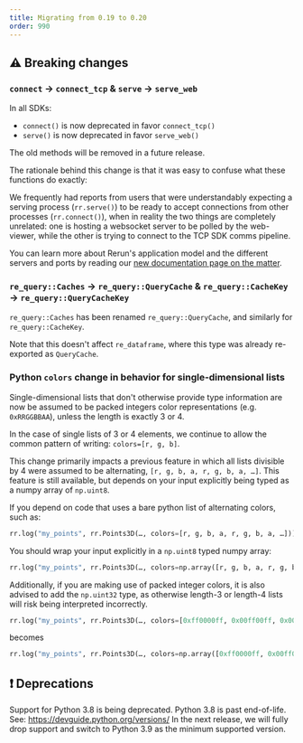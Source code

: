 ```yaml
---
title: Migrating from 0.19 to 0.20
order: 990
---
```



## ⚠️ Breaking changes

### `connect` -> `connect_tcp` & `serve` -> `serve_web`

In all SDKs:
* `connect()` is now deprecated in favor `connect_tcp()`
* `serve()` is now deprecated in favor `serve_web()`

The old methods will be removed in a future release.

The rationale behind this change is that it was easy to confuse what these functions do exactly:

We frequently had reports from users that were understandably expecting a serving process (`rr.serve()`) to be ready to accept connections from other processes (`rr.connect()`), when in reality the two things are completely unrelated: one is hosting a websocket server to be polled by the web-viewer, while the other is trying to connect to the TCP SDK comms pipeline.

You can learn more about Rerun's application model and the different servers and ports by reading our [new documentation page on the matter](../../concepts/app-model.md).


### `re_query::Caches` -> `re_query::QueryCache` & `re_query::CacheKey` -> `re_query::QueryCacheKey`

`re_query::Caches` has been renamed `re_query::QueryCache`, and similarly for `re_query::CacheKey`.

Note that this doesn't affect `re_dataframe`, where this type was already re-exported as `QueryCache`.

### Python `colors` change in behavior for single-dimensional lists

Single-dimensional lists that don't otherwise provide type information are now be assumed to be packed
integers color representations (e.g. `0xRRGGBBAA`), unless the length is exactly 3 or 4.

In the case of single lists of 3 or 4 elements, we continue to allow the common pattern of writing: `colors=[r, g, b]`.

This change primarily impacts a previous feature in which all lists divisible by 4 were assumed to be alternating,
`[r, g, b, a, r, g, b, a, …]`. This feature is still available, but depends on your input explicitly being typed
as a numpy array of `np.uint8`.

If you depend on code that uses a bare python list of alternating colors, such as:
```python
rr.log("my_points", rr.Points3D(…, colors=[r, g, b, a, r, g, b, a, …]))
```
You should wrap your input explicitly in a `np.uint8` typed numpy array:
```python
rr.log("my_points", rr.Points3D(…, colors=np.array([r, g, b, a, r, g, b, a, …], dtype=np.uint8)))
```

Additionally, if you are making use of packed integer colors, it is also advised to add the `np.uint32` type,
as otherwise length-3 or length-4 lists will risk being interpreted incorrectly.
```python
rr.log("my_points", rr.Points3D(…, colors=[0xff0000ff, 0x00ff00ff, 0x0000ffff, …]))
```
becomes
```python
rr.log("my_points", rr.Points3D(…, colors=np.array([0xff0000ff, 0x00ff00ff, 0x0000ffff, …], dtype=np.uint32)))
```

## ❗ Deprecations

Support for Python 3.8 is being deprecated. Python 3.8 is past end-of-life. See: https://devguide.python.org/versions/
In the next release, we will fully drop support and switch to Python 3.9 as the minimum supported version.
